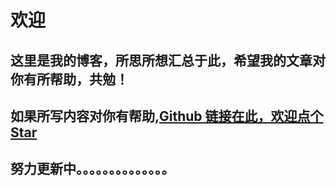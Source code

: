 # 欢迎
## 这里是我的博客，所思所想汇总于此，希望我的文章对你有所帮助，共勉！

## 如果所写内容对你有帮助,<a href="https://github.com/zhengmaoshun/myBlog">Github 链接在此，欢迎点个 Star</a>

## 努力更新中。。。。。。。。。。。。。。

